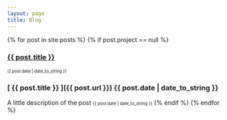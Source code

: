 ```yaml
---
layout: page
title: Blog
---
```


{% for post in site.posts %}
  {% if post.project == null %}
  <span><h3><a href="{{ post.url }}">{{ post.title }}</a></h3></span><span class="post-date"> <small><small>{{ post.date | date_to_string }}</small></small></span>
  ### [ {{ post.title }} ]({{ post.url }}) {{ post.date | date_to_string }}
  <span> A little description of the post </span>
  <span class="post-date"> <small><small>{{ post.date | date_to_string }}</small></small></span>
  {% endif %}
{% endfor %}
